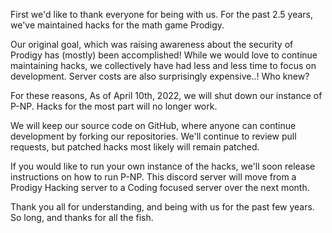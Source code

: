 First we'd like to thank everyone for being with us. For the past 2.5 years, we've maintained hacks for the math game Prodigy.

Our original goal, which was raising awareness about the security of Prodigy has (mostly) been accomplished!
While we would love to continue maintaining hacks, we collectively have had less and less time to focus on development.
Server costs are also surprisingly expensive..! Who knew?

For these reasons, As of April 10th, 2022, we will shut down our instance of P-NP.
Hacks for the most part will no longer work.

We will keep our source code on GitHub, where anyone can continue development by forking our repositories.
We'll continue to review pull requests, but patched hacks most likely will remain patched.

If you would like to run your own instance of the hacks, we'll soon release instructions on how to run P-NP.
This discord server will move from a Prodigy Hacking server to a Coding focused server over the next month.

Thank you all for understanding, and being with us for the past few years.
So long, and thanks for all the fish.
